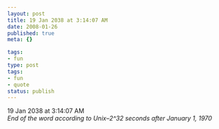 ```yaml
---
layout: post
title: 19 Jan 2038 at 3:14:07 AM
date: 2008-01-26
published: true
meta: {}

tags:
- fun
type: post
tags:
- fun
- quote
status: publish
---
```

19 Jan 2038 at 3:14:07 AM<br />_End of the word according to Unix–2^32 seconds after January 1, 1970_
